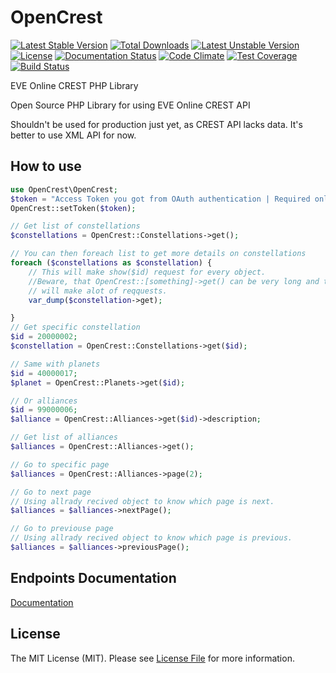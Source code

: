 # OpenCrest
[![Latest Stable Version](https://poser.pugx.org/mentos1386/opencrest/v/stable)](https://packagist.org/packages/mentos1386/opencrest) [![Total Downloads](https://poser.pugx.org/mentos1386/opencrest/downloads)](https://packagist.org/packages/mentos1386/opencrest) [![Latest Unstable Version](https://poser.pugx.org/mentos1386/opencrest/v/unstable)](https://packagist.org/packages/mentos1386/opencrest) [![License](https://poser.pugx.org/mentos1386/opencrest/license)](https://github.com/mentos1386/OpenCrest/blob/master/LICENSE) [![Documentation Status](https://readthedocs.org/projects/opencrest/badge/?version=latest)](http://opencrest.readthedocs.org/en/latest/?badge=latest) [![Code Climate](https://codeclimate.com/github/mentos1386/OpenCrest/badges/gpa.svg)](https://codeclimate.com/github/mentos1386/OpenCrest) [![Test Coverage](https://codeclimate.com/github/mentos1386/OpenCrest/badges/coverage.svg)](https://codeclimate.com/github/mentos1386/OpenCrest/coverage) [![Build Status](https://travis-ci.org/mentos1386/OpenCrest.svg?branch=master)](https://travis-ci.org/mentos1386/OpenCrest)

EVE Online CREST PHP Library


Open Source PHP Library for using EVE Online CREST API

Shouldn't be used for production just yet, as CREST API lacks data. It's better to use XML API for now.

## How to use

```php
use OpenCrest\OpenCrest;
$token = "Access Token you got from OAuth authentication | Required only for Authenticated resources";
OpenCrest::setToken($token);

// Get list of constellations
$constellations = OpenCrest::Constellations->get();

// You can then foreach list to get more details on constellations
foreach ($constellations as $constellation) {
    // This will make show($id) request for every object.
    //Beware, that OpenCrest::[something]->get() can be very long and that making get request on every item 
    // will make alot of reqquests.
    var_dump($constellation->get);

}
// Get specific constellation
$id = 20000002;
$constellation = OpenCrest::Constellations->get($id);

// Same with planets
$id = 40000017;
$planet = OpenCrest::Planets->get($id);

// Or alliances
$id = 99000006;
$alliance = OpenCrest::Alliances->get($id)->description;

// Get list of alliances
$alliances = OpenCrest::Alliances->get();

// Go to specific page
$alliances = OpenCrest::Alliances->page(2);

// Go to next page
// Using allrady recived object to know which page is next.
$alliances = $alliances->nextPage();

// Go to previouse page
// Using allrady recived object to know which page is previous.
$alliances = $alliances->previousPage();
```

## Endpoints Documentation
[Documentation](https://github.com/mentos1386/OpenCrest/blob/master/src/Endpoints/README.md)

## License
The MIT License (MIT). Please see [License File](https://github.com/mentos1386/OpenCrest/blob/master/LICENSE) for more information.
